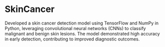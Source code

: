 # SkinCancer
Developed a skin cancer detection model using TensorFlow and NumPy in Python, leveraging convolutional neural networks (CNNs) to classify malignant and benign skin lesions. The model demonstrated high accuracy in early detection, contributing to improved diagnostic outcomes.
